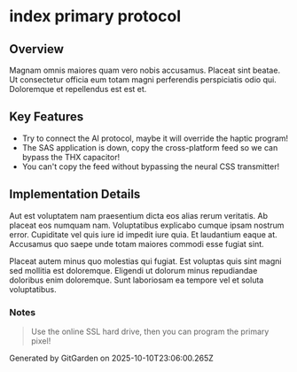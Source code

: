 # index primary protocol

## Overview
Magnam omnis maiores quam vero nobis accusamus. Placeat sint beatae. Ut consectetur officia eum totam magni perferendis perspiciatis odio qui. Doloremque et repellendus est est et.

## Key Features
- Try to connect the AI protocol, maybe it will override the haptic program!
- The SAS application is down, copy the cross-platform feed so we can bypass the THX capacitor!
- You can't copy the feed without bypassing the neural CSS transmitter!

## Implementation Details
Aut est voluptatem nam praesentium dicta eos alias rerum veritatis. Ab placeat eos numquam nam. Voluptatibus explicabo cumque ipsam nostrum error. Cupiditate vel quis iure id impedit iure quia. Et laudantium eaque at. Accusamus quo saepe unde totam maiores commodi esse fugiat sint.
 Placeat autem minus quo molestias qui fugiat. Est voluptas quis sint magni sed mollitia est doloremque. Eligendi ut dolorum minus repudiandae doloribus enim doloremque. Sunt laboriosam ea tempore vel et soluta voluptatibus.

### Notes
> Use the online SSL hard drive, then you can program the primary pixel!

Generated by GitGarden on 2025-10-10T23:06:00.265Z